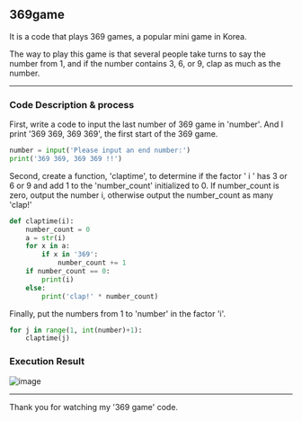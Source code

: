 ## 369game
It is a code that plays 369 games, a popular mini game in Korea.

The way to play this game is that several people take turns to say the number from 1, and if the number contains 3, 6, or 9, clap as much as the number.

---
### Code Description & process
First, write a code to input the last number of 369 game in 'number'. And I print '369 369, 369 369', the first start of the 369 game.
``` python
number = input('Please input an end number:')
print('369 369, 369 369 !!')
```
Second, create a function, 'claptime', to determine if the factor ' i '  has 3 or 6 or 9 and add 1 to the 'number_count' initialized to 0. 
If number_count is zero, output the number i, otherwise output the number_count as many 'clap!'
``` python
def claptime(i):
    number_count = 0
    a = str(i)
    for x in a:
        if x in '369':
            number_count += 1
    if number_count == 0:
        print(i)
    else:
        print('clap!' * number_count)
```
Finally, put the numbers from 1 to 'number' in the factor 'i'.
``` python
for j in range(1, int(number)+1):
    claptime(j)
```
### Execution Result

![image](https://user-images.githubusercontent.com/79324847/109376449-da5a1200-7907-11eb-81b9-e57d8a5c6c3a.png)

---

Thank you for watching my '369 game' code.
